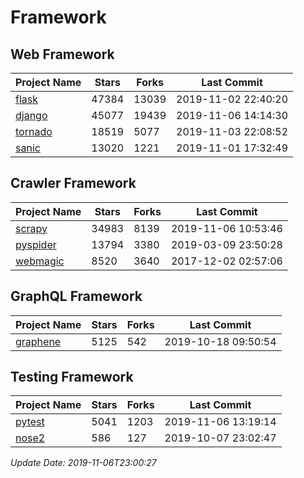 # Framework

## Web Framework

| Project Name | Stars | Forks | Last Commit |
| ------------ | ----- | ----- | ----------- |
| [flask](https://github.com/pallets/flask) | 47384 | 13039 | 2019-11-02 22:40:20 |
| [django](https://github.com/django/django) | 45077 | 19439 | 2019-11-06 14:14:30 |
| [tornado](https://github.com/tornadoweb/tornado) | 18519 | 5077 | 2019-11-03 22:08:52 |
| [sanic](https://github.com/huge-success/sanic) | 13020 | 1221 | 2019-11-01 17:32:49 |

## Crawler Framework

| Project Name | Stars | Forks | Last Commit |
| ------------ | ----- | ----- | ----------- |
| [scrapy](https://github.com/scrapy/scrapy) | 34983 | 8139 | 2019-11-06 10:53:46 |
| [pyspider](https://github.com/binux/pyspider) | 13794 | 3380 | 2019-03-09 23:50:28 |
| [webmagic](https://github.com/code4craft/webmagic) | 8520 | 3640 | 2017-12-02 02:57:06 |

## GraphQL Framework

| Project Name | Stars | Forks | Last Commit |
| ------------ | ----- | ----- | ----------- |
| [graphene](https://github.com/graphql-python/graphene) | 5125 | 542 | 2019-10-18 09:50:54 |

## Testing Framework

| Project Name | Stars | Forks | Last Commit |
| ------------ | ----- | ----- | ----------- |
| [pytest](https://github.com/pytest-dev/pytest) | 5041 | 1203 | 2019-11-06 13:19:14 |
| [nose2](https://github.com/nose-devs/nose2) | 586 | 127 | 2019-10-07 23:02:47 |

*Update Date: 2019-11-06T23:00:27*